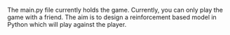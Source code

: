 The main.py file currently holds the game.
Currently, you can only play the game with a friend. The aim is to design a reinforcement based model in Python which will play against the player. 